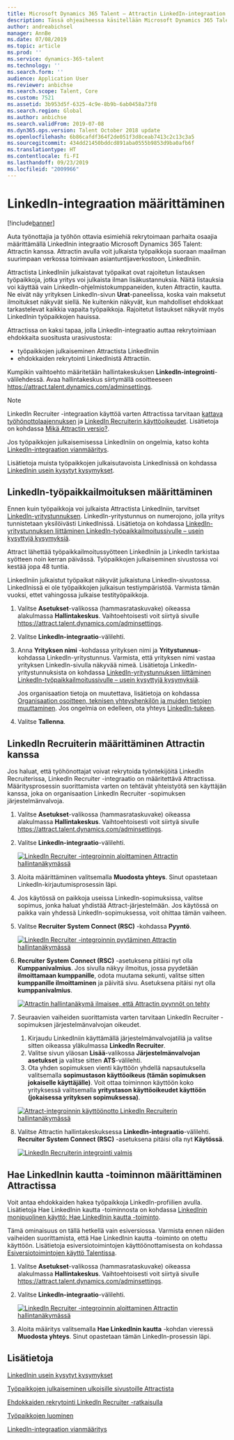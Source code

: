 ```yaml
---
title: Microsoft Dynamics 365 Talent – Attractin LinkedIn-integraation määrittäminen
description: Tässä ohjeaiheessa käsitellään Microsoft Dynamics 365 Talent – Attractin LinkedIn-integraation määrittämistä siten, että työpaikkoja on helppo julkaista LinkedIniin Attractista ja että työhönottajat voivat synkronoida työhönottotiedot ehdokkaan LinkedIn-profiilin kanssa.
author: andreabichsel
manager: AnnBe
ms.date: 07/08/2019
ms.topic: article
ms.prod: ''
ms.service: dynamics-365-talent
ms.technology: ''
ms.search.form: ''
audience: Application User
ms.reviewer: anbichse
ms.search.scope: Talent, Core
ms.custom: 7521
ms.assetid: 3b953d5f-6325-4c9e-8b9b-6ab0458a73f8
ms.search.region: Global
ms.author: anbichse
ms.search.validFrom: 2019-07-08
ms.dyn365.ops.version: Talent October 2018 update
ms.openlocfilehash: 6b86cafdf364f2de051f3d8ceab7413c2c13c3a5
ms.sourcegitcommit: 434dd21450bddcd891aba0555b9853d9ba0afb6f
ms.translationtype: HT
ms.contentlocale: fi-FI
ms.lasthandoff: 09/23/2019
ms.locfileid: "2009966"
---
```

# <a name="set-up-linkedin-integration"></a>LinkedIn-integraation määrittäminen

[!include[banner](../includes/banner.md)]

Auta työnottajia ja työhön ottavia esimiehiä rekrytoimaan parhaita osaajia määrittämällä LinkedInin integraatio Microsoft Dynamics 365 Talent: Attractin kanssa. Attractin avulla voit julkaista työpaikkoja suoraan maailman suurimpaan verkossa toimivaan asiantuntijaverkostoon, LinkedIniin.

Attractista LinkedIniin julkaistavat työpaikat ovat rajoitetun listauksen työpaikkoja, jotka yritys voi julkaista ilman lisäkustannuksia. Näitä listauksia voi käyttää vain LinkedIn-ohjelmistokumppaneiden, kuten Attractin, kautta. Ne eivät näy yrityksen LinkedIn-sivun **Urat**-paneelissa, koska vain maksetut ilmoitukset näkyvät siellä. Ne kuitenkin näkyvät, kun mahdolliset ehdokkaat tarkastelevat kaikkia vapaita työpaikkoja. Rajoitetut listaukset näkyvät myös LinkedInin työpaikkojen hauissa.

Attractissa on kaksi tapaa, jolla LinkedIn-integraatio auttaa rekrytoimiaan ehdokkaita suositusta urasivustosta:

- työpaikkojen julkaiseminen Attractista LinkedIniin
- ehdokkaiden rekrytointi LinkedInistä Attractiin.

Kumpikin vaihtoehto määritetään hallintakeskuksen **LinkedIn-integrointi**-välilehdessä. Avaa hallintakeskus siirtymällä osoitteeseen <https://attract.talent.dynamics.com/adminsettings>.

> [!NOTE]
> LinkedIn Recruiter -integraation käyttöä varten Attractissa tarvitaan [kattava työhönottolaajennuksen](https://docs.microsoft.com/dynamics365/unified-operations/talent/attract-comprehensive-hiring) ja [LinkedIn Recruiterin käyttöoikeudet](https://business.linkedin.com/talent-solutions/cx/17/08/recruiter-demo-fs2-k18). Lisätietoja on kohdassa [Mikä Attractin versio?](./attract-comprehensive-hiring.md).

Jos työpaikkojen julkaisemisessa LinkedIniin on ongelmia, katso kohta [LinkedIn-integraation vianmääritys](./attract-troubleshoot-linkedin.md).

Lisätietoja muista työpaikkojen julkaisutavoista LinkedInissä on kohdassa [LinkedInin usein kysytyt kysymykset](./attract-linkedin-faq.md).

## <a name="configure-job-posting-to-linkedin"></a>LinkedIn-työpaikkailmoituksen määrittäminen

Ennen kuin työpaikkoja voi julkaista Attractista LinkedIniin, tarvitset [LinkedIn-yritystunnuksen](https://aka.ms/findID). LinkedIn-yritystunnus on numerojono, jolla yritys tunnistetaan yksilöivästi LinkedInissä. Lisätietoja on kohdassa [LinkedIn-yritystunnuksen liittäminen LinkedIn-työpaikkailmoitussivulle – usein kysyttyjä kysymyksiä](https://aka.ms/findID).

Attract lähettää työpaikkailmoitussyötteen LinkedIniin ja LinkedIn tarkistaa syötteen noin kerran päivässä. Työpaikkojen julkaiseminen sivustossa voi kestää jopa 48 tuntia.

LinkedIniin julkaistut työpaikat näkyvät julkaistuna LinkedIn-sivustossa. LinkedInissä ei ole työpaikkojen julkaisun testiympäristöä. Varmista tämän vuoksi, ettet vahingossa julkaise testityöpaikkoja. 

1. Valitse **Asetukset**-valikossa (hammasrataskuvake) oikeassa alakulmassa **Hallintakeskus**. Vaihtoehtoisesti voit siirtyä sivulle <https://attract.talent.dynamics.com/adminsettings>.
2. Valitse **LinkedIn-integraatio**-välilehti.
3. Anna **Yrityksen nimi** -kohdassa yrityksen nimi ja **Yritystunnus**-kohdassa LinkedIn-yritystunnus. Varmista, että yrityksen nimi vastaa yrityksen LinkedIn-sivulla näkyvää nimeä. Lisätietoja LinkedIn-yritystunnuksista on kohdassa [LinkedIn-yritystunnuksen liittäminen LinkedIn-työpaikkailmoitussivulle – usein kysyttyjä kysymyksiä](https://www.linkedin.com/help/linkedin/answer/98972).

    Jos organisaation tietoja on muutettava, lisätietoja on kohdassa [Organisaation osoitteen, teknisen yhteyshenkilön ja muiden tietojen muuttaminen](https://docs.microsoft.com/office365/admin/manage/change-address-contact-and-more). Jos ongelmia on edelleen, ota yhteys [LinkedIn-tukeen](https://www.linkedin.com/help/linkedin).

4. Valitse **Tallenna**.

## <a name="set-up-linkedin-recruiter-with-attract"></a>LinkedIn Recruiterin määrittäminen Attractin kanssa 

Jos haluat, että työhönottajat voivat rekrytoida työntekijöitä LinkedIn Recruiterissa, LinkedIn Recruiter -integraatio on määritettävä Attractissa. Määritysprosessin suorittamista varten on tehtävät yhteistyötä sen käyttäjän kanssa, joka on organisaation LinkedIn Recruiter -sopimuksen järjestelmänvalvoja.

1. Valitse **Asetukset**-valikossa (hammasrataskuvake) oikeassa alakulmassa **Hallintakeskus**. Vaihtoehtoisesti voit siirtyä sivulle <https://attract.talent.dynamics.com/adminsettings>.
2. Valitse **LinkedIn-integraatio**-välilehti.

    [![LinkedIn Recruiter -integroinnin aloittaminen Attractin hallintanäkymässä](./media/LinkedInConnect.png)](./media/LinkedInConnect.png)

3. Aloita määrittäminen valitsemalla **Muodosta yhteys**. Sinut opastetaan LinkedIn-kirjautumisprosessin läpi.
4. Jos käytössä on paikkoja useissa LinkedIn-sopimuksissa, valitse sopimus, jonka haluat yhdistää Attract-järjestelmään. Jos käytössä on paikka vain yhdessä LinkedIn-sopimuksessa, voit ohittaa tämän vaiheen.
5. Valitse **Recruiter System Connect (RSC)** -kohdassa **Pyyntö**.

    [![LinkedIn Recruiter -integroinnin pyytäminen Attractin hallintanäkymässä](./media/RequestLinkedInRSC.png)](./media/RequestLinkedInRSC.png)

6. **Recruiter System Connect (RSC)** -asetuksena pitäisi nyt olla **Kumppanivalmius**. Jos sivulla näkyy ilmoitus, jossa pyydetään **ilmoittamaan kumppanille**, odota muutama sekunti, valitse sitten **kumppanille ilmoittaminen** ja päivitä sivu. Asetuksena pitäisi nyt olla **kumppanivalmius**.

    [![Attractin hallintanäkymä ilmaisee, että Attractin pyynnöt on tehty](./media/PartnerReadyRSC.png)](./media/PartnerReadyRSC.png)

7. Seuraavien vaiheiden suorittamista varten tarvitaan LinkedIn Recruiter -sopimuksen järjestelmänvalvojan oikeudet.

    1. Kirjaudu LinkedIniin käyttämällä järjestelmänvalvojatiliä ja valitse sitten oikeassa yläkulmassa **LinkedIn Recruiter**. 
    2. Valitse sivun yläosan **Lisää**-valikossa **Järjestelmänvalvojan asetukset** ja valitse sitten **ATS**-välilehti.
    3. Ota yhden sopimuksen vienti käyttöön yhdellä napsautuksella valitsemalla **sopimustason käyttöoikeus (tämän sopimuksen jokaiselle käyttäjälle)**. Voit ottaa toiminnon käyttöön koko yrityksessä valitsemalla **yritystason käyttöoikeudet käyttöön (jokaisessa yrityksen sopimuksessa)**.

    [![Attract-integroinnin käyttöönotto LinkedIn Recruiterin hallintanäkymässä](./media/EnableRSC.png)](./media/EnableRSC.png)

8. Valitse Attractin hallintakeskuksessa **LinkedIn-integraatio**-välilehti. **Recruiter System Connect (RSC)** -asetuksena pitäisi olla nyt **Käytössä**.

    [![LinkedIn Recruiterin integrointi valmis](./media/RSCSetupComplete.png)](./media/RSCSetupComplete.png)

## <a name="set-up-apply-with-linkedin-in-attract"></a>Hae LinkedInin kautta -toiminnon määrittäminen Attractissa

Voit antaa ehdokkaiden hakea työpaikkoja LinkedIn-profiilien avulla. Lisätietoja Hae LinkedInin kautta -toiminnosta on kohdassa [LinkedInin monipuolinen käyttö: Hae LinkedInin kautta -toiminto](https://blog.linkedin.com/2011/07/24/apply-with-linkedin).

Tämä ominaisuus on tällä hetkellä vain esiversiossa. Varmista ennen näiden vaiheiden suorittamista, että Hae LinkedInin kautta -toiminto on otettu käyttöön. Lisätietoja esiversiotoimintojen käyttöönottamisesta on kohdassa [Esiversiotoimintojen käyttö Talentissa](./access-preview-feature.md).

1. Valitse **Asetukset**-valikossa (hammasrataskuvake) oikeassa alakulmassa **Hallintakeskus**. Vaihtoehtoisesti voit siirtyä sivulle <https://attract.talent.dynamics.com/adminsettings>.
2. Valitse **LinkedIn-integraatio**-välilehti.

    [![LinkedIn Recruiter -integroinnin aloittaminen Attractin hallintanäkymässä](./media/LinkedInConnect.png)](./media/LinkedInConnect.png)

3. Aloita määritys valitsemalla **Hae LinkedInin kautta** -kohdan vieressä **Muodosta yhteys**. Sinut opastetaan tämän LinkedIn-prosessin läpi.

## <a name="see-also"></a>Lisätietoja

[LinkedInin usein kysytyt kysymykset](./attract-linkedin-faq.md)

[Työpaikkojen julkaiseminen ulkoisille sivustoille Attractista](./posting-jobs-external.md)

[Ehdokkaiden rekrytointi LinkedIn Recruiter -ratkaisulla](./attract-linkedin-recruiter.md)

[Työpaikkojen luominen](./creating-jobs-attract.md)

[LinkedIn-integraation vianmääritys](./attract-troubleshoot-linkedin.md)
